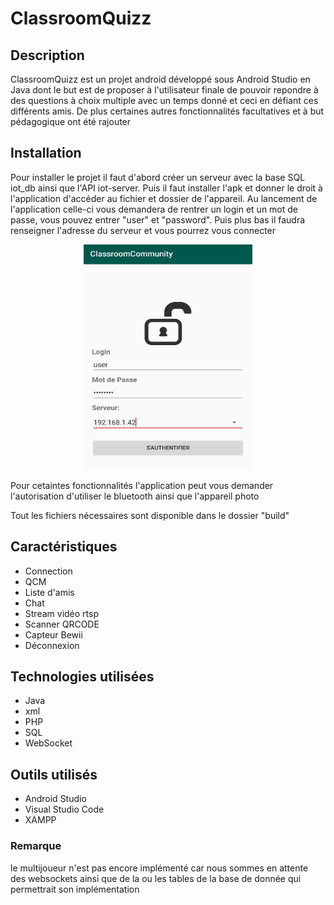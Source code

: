 # ClassroomQuizz

## Description

ClassroomQuizz est un projet android développé sous Android Studio en Java dont le but est de proposer à l'utilisateur finale de pouvoir repondre à des questions à choix multiple avec un temps donné et ceci en défiant ces différents amis.
De plus certaines autres fonctionnalités facultatives et à but pédagogique ont été rajouter

## Installation

Pour installer le projet il faut d'abord créer un serveur avec la base SQL iot_db ainsi que l'API iot-server.
Puis il faut installer l'apk et donner le droit à l'application d'accéder au fichier et dossier de l'appareil.
Au lancement de l'application celle-ci vous demandera de rentrer un login et un mot de passe, vous pouvez entrer "user" et "password".
Puis plus bas il faudra renseigner l'adresse du serveur et vous pourrez vous connecter

<p align="center">

  <img src="./documentation/Screen_Login.jpg" alt="Size Limit example" width="270" height="360">
</p>

Pour cetaintes fonctionnalités l'application peut vous demander l'autorisation d'utiliser le bluetooth ainsi que l'appareil photo

Tout les fichiers nécessaires sont disponible dans le dossier "build"

## Caractéristiques

* Connection
* QCM
* Liste d'amis
* Chat
* Stream vidéo rtsp
* Scanner QRCODE
* Capteur Bewii
* Déconnexion


## Technologies utilisées

* Java
* xml
* PHP
* SQL
* WebSocket

## Outils utilisés

* Android Studio
* Visual Studio Code
* XAMPP

### Remarque

le multijoueur n'est pas encore implémenté car nous sommes en attente des websockets ainsi que de la ou les tables de la base de donnée qui permettrait son implémentation